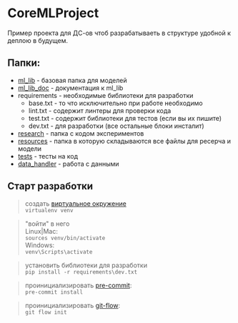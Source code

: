 # CoreMLProject

Пример проекта для ДС-ов чтоб разрабатываеть в структуре удобной к деплою в будущем.

## Папки: 
+ [ml_lib](./ml_lib/README.md) - базовая папка для моделей
+ [ml_lib_doc](./ml_lib_doc/README.md) - документация к ml_lib
+ requirements - необходимые библиотеки для разработки
  + base.txt - то что исключительно при работе необходимо
  + lint.txt - содержит линтеры для проверки кода
  + test.txt - содержит библиотеки для тестов (если вы их пишите)
  + dev.txt - для разработки (все остальные блоки инсталит)
+ [research](./research/README.md) - папка с кодом экспериментов
+ [resources](./resources/README.md) - папка в которую складываются все файлы для ресерча и модели
+ [tests](./tests/README.md) - тесты на код
+ [data_handler](./data_handler/README.md) - работа с данными

## Старт разработки

> создать [виртуальное окружение](https://virtualenv.pypa.io/en/latest/) <br>
> `virtualenv venv`

> "войти" в него <br>
> Linux|Mac: <br>
> `sources venv/bin/activate`<br>
> Windows: <br>
> `venv\Scripts\activate`

> установить библиотеки для разработки<br>
> `pip install -r requirements\dev.txt`

> проинициализировать [pre-commit](https://pre-commit.com/): <br>
> `pre-commit install`

> проинициализировать [git-flow](https://danielkummer.github.io/git-flow-cheatsheet/index.html#): <br>
> `git flow init`

